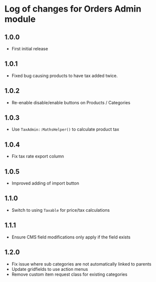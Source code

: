 # Log of changes for Orders Admin module

## 1.0.0

* First initial release

## 1.0.1

* Fixed bug causing products to have tax added twice.

## 1.0.2

* Re-enable disable/enable buttons on Products / Categories 

## 1.0.3

* Use `TaxAdmin::MathsHelper()` to calculate product tax

## 1.0.4

* Fix tax rate export column

## 1.0.5

* Improved adding of import button

## 1.1.0

* Switch to using `Taxable` for price/tax calculations

## 1.1.1

* Ensure CMS field modifications only apply if the field exists

## 1.2.0

* Fix issue where sub categories are not automatically linked to parents
* Update gridfields to use action menus
* Remove custom item request class for existing categories